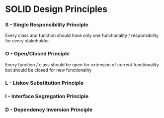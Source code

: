 # SOLID Design Principles
### S - Single Responsibility Principle
Every class and function should have only one functionality / responsibility for every stakeholder.
### O - Open/Closed Principle
Every function / class should be open for extension of current functionality but should be closed for new functionality
### L - Liskov Substitution Principle
### I - Interface Segregation Principle
### D - Dependency Inversion Principle
